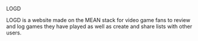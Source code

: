 LOGD

LOGD is a website made on the MEAN stack for video game fans to review and log games they have played as well as create and share lists with other users. 

